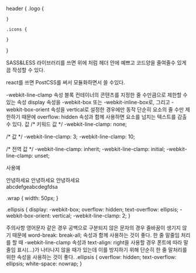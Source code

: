 
header {
    .logo {
        
    }
    
    .icons {

    }
}

SASS&LESS 라이브러리를 쓰면
위에 처럼  헤더 안에
예쁘고 코드양을 줄여줄수 있게끔 작성할 수 있다.


react를 쓰면 
PostCSS를 써서 모듈화하면서 쓸 수있다.





-webkit-line-clamp 속성
블록 컨테이너의 콘텐츠를 지정한 줄 수만큼으로 제한할 수 있는 속성
display 속성을 -webkit-box 또는 -webkit-inline-box로, 그리고 -webkit-box-orient 속성을 vertical로 설정한 경우에만 동작
단순히 요소의 줄 수만 제한하기 때문에 overflow: hidden 속성과 함께 사용하면 요소를 넘치는 텍스트를 감출 수 있다.
값
/* 키워드 값 */
-webkit-line-clamp: none;

/* <integer> 값 */
-webkit-line-clamp: 3;
-webkit-line-clamp: 10;

/* 전역 값 */
-webkit-line-clamp: inherit;
-webkit-line-clamp: initial;
-webkit-line-clamp: unset;

사용예
<div class="wrap">
    <div class="ellipsis">안녕하세요 안녕하세요 안녕하세요</div>
</div>
<div class="wrap">
    <div class="ellipsis">abcdefgeabcdegfdsa</div>
</div>

.wrap {
  width: 50px;
}

.ellipsis {
    display: -webkit-box;
    overflow: hidden;
    text-overflow: ellipsis;
    -webkit-box-orient: vertical;
    -webkit-line-clamp: 2;
}

주의사항
영어문자 같은 경우 공백으로 구분되지 않은 문자의 경우 줄바꿈이 생기지 않기 때문에 word-break: break-all; 속성과 함께 사용하는 것이 좋다.
한 줄 말줄임 처리를 할 때 -webkit-line-clamp 속성과 text-align: right을 사용할 경우 폰트에 따라 말줄임 표시(...)가 나타나지 않을 때가 있는데 이를 방지하기 위해 단순히 한 줄 말처리를 위한 속성을 사용하는 것이 좋다.
.ellipsis {
  overflow: hidden;
  text-overflow: ellipsis;
  white-space: nowrap;
}